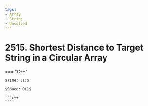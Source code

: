 ```yaml
---
tags:
- Array
- String
- Unsolved
---
```



# 2515. Shortest Distance to Target String in a Circular Array

=== "C++"

    $Time: O()$

    $Space: O()$

    ```c++
    ```
